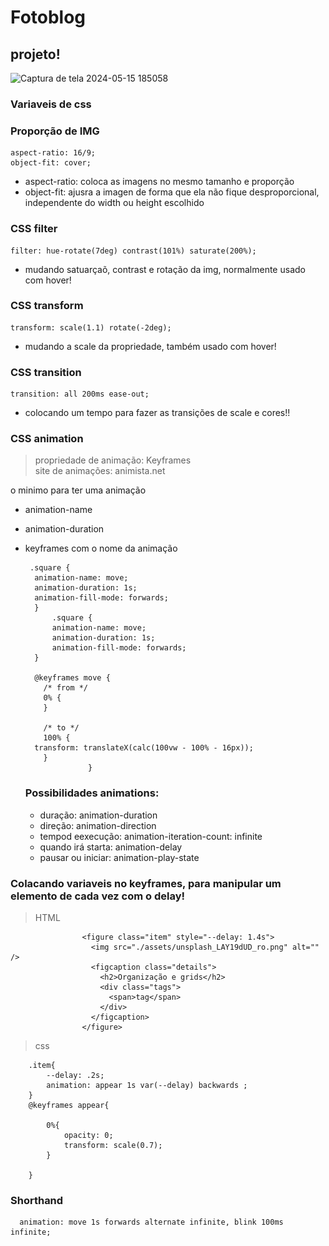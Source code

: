 # Fotoblog

## projeto!

![Captura de tela 2024-05-15 185058](https://github.com/GabrielVRM/Fotoblog/assets/95998556/44edf8db-6294-4817-8cf1-2de249b79a56)


### Variaveis de css


### Proporção de IMG
    aspect-ratio: 16/9;
    object-fit: cover;
- aspect-ratio: coloca as imagens no mesmo tamanho e proporção <br>
- object-fit: ajusra a imagen de forma que ela não fique desproporcional, independente do width ou height escolhido


### CSS filter
    filter: hue-rotate(7deg) contrast(101%) saturate(200%);
- mudando satuarçaõ, contrast e rotação da img, normalmente usado com hover! <br>

### CSS transform
    transform: scale(1.1) rotate(-2deg);
- mudando a scale da propriedade, também usado com hover! <br>

### CSS transition
    transition: all 200ms ease-out;
- colocando um tempo para fazer as transições de scale e cores!!

### CSS animation
> propriedade de animação: Keyframes <br/>
> site de animações: animista.net

o minimo para ter uma animação 

- animation-name 
- animation-duration
- keyframes com o nome da animação
  
       .square {
        animation-name: move;
        animation-duration: 1s;
        animation-fill-mode: forwards;
        }
            .square {
            animation-name: move;
            animation-duration: 1s;
            animation-fill-mode: forwards;
        }

        @keyframes move {
          /* from */
          0% {
          }
    
          /* to */
          100% {
        transform: translateX(calc(100vw - 100% - 16px));
          }
                    }

  ### Possibilidades animations:
    - duração: animation-duration
    - direção: animation-direction
    - tempod eexecução: animation-iteration-count: infinite
    - quando irá starta: animation-delay
    - pausar ou iniciar: animation-play-state
 
### Colacando variaveis no keyframes, para manipular um elemento de cada vez com o delay!
  >  HTML <br>
  
                    <figure class="item" style="--delay: 1.4s">
                      <img src="./assets/unsplash_LAY19dUD_ro.png" alt="" />
                      <figcaption class="details">
                        <h2>Organização e grids</h2>
                        <div class="tags">
                          <span>tag</span>
                        </div>
                      </figcaption>
                    </figure>
> css <br>

        .item{
            --delay: .2s;
            animation: appear 1s var(--delay) backwards ;
        }
        @keyframes appear{
        
            0%{
                opacity: 0;
                transform: scale(0.7);
            }
        
        }

  ### Shorthand
      animation: move 1s forwards alternate infinite, blink 100ms infinite;

  
    
  
